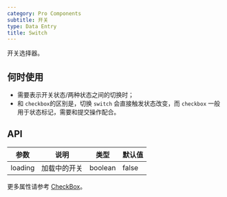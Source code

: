 ```yaml
---
category: Pro Components
subtitle: 开关
type: Data Entry
title: Switch
---
```


开关选择器。

## 何时使用

- 需要表示开关状态/两种状态之间的切换时；
- 和 `checkbox`的区别是，切换 `switch` 会直接触发状态改变，而 `checkbox` 一般用于状态标记，需要和提交操作配合。

## API

| 参数  | 说明           | 类型   | 默认值  |
| ----- | ------------- | ------ | ------- |
| loading | 加载中的开关 | boolean | false  |

更多属性请参考 [CheckBox](/components-pro/check-box/)。
